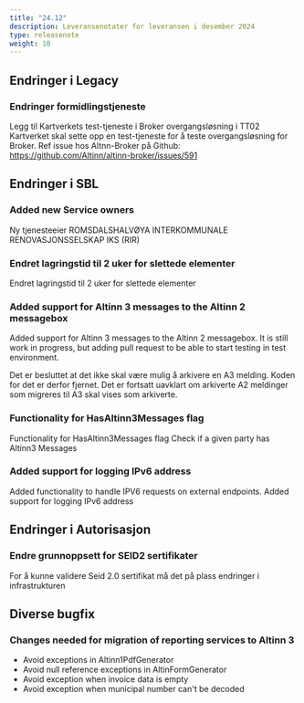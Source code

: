 ```yaml
---
title: "24.12"
description: Leveransenotater for leveransen i desember 2024
type: releasenote
weight: 10
---
```


## Endringer i Legacy

### Endringer formidlingstjeneste
Legg til Kartverkets test-tjeneste i Broker overgangsløsning i TT02
Kartverket skal sette opp en test-tjeneste for å teste overgangsløsning for Broker.
Ref issue hos Altnn-Broker på Github: https://github.com/Altinn/altinn-broker/issues/591

## Endringer i SBL

### Added new Service owners
Ny tjenesteeier ROMSDALSHALVØYA INTERKOMMUNALE RENOVASJONSSELSKAP IKS (RIR)

### Endret lagringstid til 2 uker for slettede elementer
Endret lagringstid til 2 uker for slettede elementer

### Added support for Altinn 3 messages to the Altinn 2 messagebox
Added support for Altinn 3 messages to the Altinn 2 messagebox.
It is still work in progress, but adding pull request to be able to start testing in test environment.

Det er besluttet at det ikke skal være mulig å arkivere en A3 melding. Koden for det er derfor fjernet.
Det er fortsatt uavklart om arkiverte A2 meldinger som migreres til A3 skal vises som arkiverte.

### Functionality for HasAltinn3Messages flag
Functionality for HasAltinn3Messages flag
Check if a given party has Altinn3 Messages

### Added support for logging IPv6 address
Added functionality to handle IPV6 requests on external endpoints.
Added support for logging IPv6 address

## Endringer i Autorisasjon

### Endre grunnoppsett for SEID2 sertifikater
For å kunne validere Seid 2.0 sertifikat må det på plass endringer i infrastrukturen

## Diverse bugfix

### Changes needed for migration of reporting services to Altinn 3
- Avoid exceptions in Altinn1PdfGenerator
- Avoid null reference exceptions in AltinFormGenerator
- Avoid exception when invoice data is empty
- Avoid exception when municipal number can't be decoded
